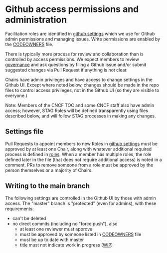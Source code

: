 # Github access permissions and administration

Facilitation roles are identified in [github settings](/.github/settings.yml) 
which we use for Github admin permissions and managing issues.  Write 
permissions are enabled by the [CODEOWNERS](/CODEOWNERS) file.

There is typically more process for review and collaboration than is controlled
by access permissions. We expect members to review [governance](/governance) 
and ask questions by filing a Github issue and/or submit suggested changes via
Pull Request if anything is not clear.

Chairs have admin privileges and have access to change settings in the Github
UI.  Except where noted below, changes should be made in the repo files to
control access privileges, not in the Github UI (so they are visible to
everyone.)  

Note: Members of the CNCF TOC and some CNCF staff also have admin access;
however, STAG Roles will be defined transparently using files described below,
and will follow STAG processes in making any changes. 

## Settings file  
Pull Requests to appoint members to new Roles in
[github settings](/.github/settings.yml) must be approved by at least one
Chair, along with whatever additional required process is defined in
[roles](roles.md). When a member has multiple roles, the role defined later
in the file (that does not require additional access) is noted in a comment.
PRs to remove someone from a role must be approved by the person themselves or a
majority of Chairs.

## Writing to the main branch  
The following settings are controlled in the Github UI by those with admin
access.
The "master" branch is "protected" (even for admins), with these requirements:
- can't be deleted
- no direct commits (including no "force push"), also
  - at least one reviewer must approve
  - must be approved by someone listed in [CODEOWNERS](/CODEOWNERS) file
  - must be up to date with master
  - title must not indicate work in progress ([WIP](https://github.com/apps/wip))




